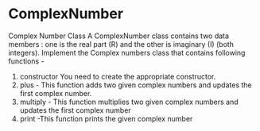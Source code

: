 # ComplexNumber
Complex Number Class
A ComplexNumber class contains two data members : one is the real part (R) and the other is imaginary (I) (both integers).
Implement the Complex numbers class that contains following functions -
1. constructor
You need to create the appropriate constructor.
2. plus -
This function adds two given complex numbers and updates the first complex number.
3. multiply -
This function multiplies two given complex numbers and updates the first complex number
4. print -This function prints the given complex number 
